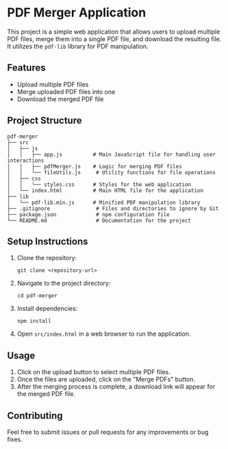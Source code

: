 # PDF Merger Application

This project is a simple web application that allows users to upload multiple PDF files, merge them into a single PDF file, and download the resulting file. It utilizes the `pdf-lib` library for PDF manipulation.

## Features

- Upload multiple PDF files
- Merge uploaded PDF files into one
- Download the merged PDF file

## Project Structure

```
pdf-merger
├── src
│   ├── js
│   │   ├── app.js          # Main JavaScript file for handling user interactions
│   │   ├── pdfMerger.js    # Logic for merging PDF files
│   │   └── fileUtils.js     # Utility functions for file operations
│   ├── css
│   │   └── styles.css      # Styles for the web application
│   └── index.html          # Main HTML file for the application
├── lib
│   └── pdf-lib.min.js      # Minified PDF manipulation library
├── .gitignore               # Files and directories to ignore by Git
├── package.json             # npm configuration file
└── README.md                # Documentation for the project
```

## Setup Instructions

1. Clone the repository:
   ```
   git clone <repository-url>
   ```

2. Navigate to the project directory:
   ```
   cd pdf-merger
   ```

3. Install dependencies:
   ```
   npm install
   ```

4. Open `src/index.html` in a web browser to run the application.

## Usage

1. Click on the upload button to select multiple PDF files.
2. Once the files are uploaded, click on the "Merge PDFs" button.
3. After the merging process is complete, a download link will appear for the merged PDF file.

## Contributing

Feel free to submit issues or pull requests for any improvements or bug fixes.